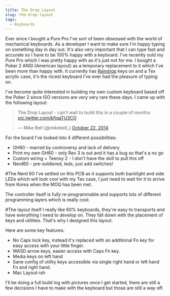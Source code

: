 ```yaml
---
title: The Drop Layout
slug: the-drop-layout
tags:
  - Keyboards
---
```

Ever since I bought a Pure Pro I've sort of been obsessed with the world of mechanical keyboards. As a developer I want to make sure I'm happy typing on something day in day out. It's also very important that I can type fast and accurate so I have to be 100% happy with a keyboard. I've recently sold my Pure Pro which I was pretty happy with as it's just not for me. I bought a Poker 2 ANSI (American layout) as a temporary replacement to it which I've been more than happy with. It currently has [Raindrop](https://ctrlalt.io/buys/raindrop-r2) keys on and a Tex acrylic case, it's the nicest keyboard I've ever had the pleasure of typing on.

I've become quite interested in building my own custom keyboard based off the Poker 2 since ISO versions are very very rare these days. I came up with the following layout:

<blockquote class="twitter-tweet" lang="en"><p>The Drop Layout - can&#39;t wait to build this in a couple of months: <a href="http://t.co/bfjqaTU3CO">pic.twitter.com/bfjqaTU3CO</a></p>&mdash; Mike Bell (@mikebell_) <a href="https://twitter.com/mikebell_/status/524943339297439745">October 22, 2014</a></blockquote>
<script async src="//platform.twitter.com/widgets.js" charset="utf-8"></script>

For the board I've looked into 4 different possibilities:

* GH60 - marred by controversy and lack of delivery
* Print my own GH60 - only Rev 3 is out and it has a bug so that's a no go
* Custom wiring + Teensy 2 - I don't have the skill to pull this off
* Nerd60 - pre-soldiered, leds, just add switches!

#The Nerd 60
I've settled on this PCB as it supports both backlight and side LEDs which will look cool with my Tex case, I just need to wait for it to arrive from Korea when the MOQ has been met.

The controller itself is fully re-programmable and supports lots of different programming layers which is really cool.

#The layout itself
I really like 60% keyboards, they're easy to transports and have everything I need to develop on. They fall down with the placement of keys and utilities. That's why I designed this layout.

Here are some key features:
* No Caps lock key, instead it's replaced with an additional Fn key for easy access with your little finger.
* WASD arrow keys, easier access with Caps Fn key.
* Media keys on left hand
* Sane config of utility keys accessible via single right hand or left hand Fn and right hand.
* Mac Layout-ish

I'll be doing a full build log with pictures once I get started, there are still a few decisions I have to make with the keyboard but those are still a way off.



